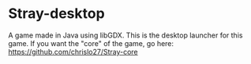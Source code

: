 Stray-desktop
=============

A game made in Java using libGDX.
This is the desktop launcher for this game. If you want the "core" of the game, go here: https://github.com/chrislo27/Stray-core

